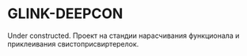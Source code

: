 GLINK-DEEPCON
=============

Under constructed.
Проект на стандии нарасчивания функционала и приклеивания свистоприсвиртерелок.
